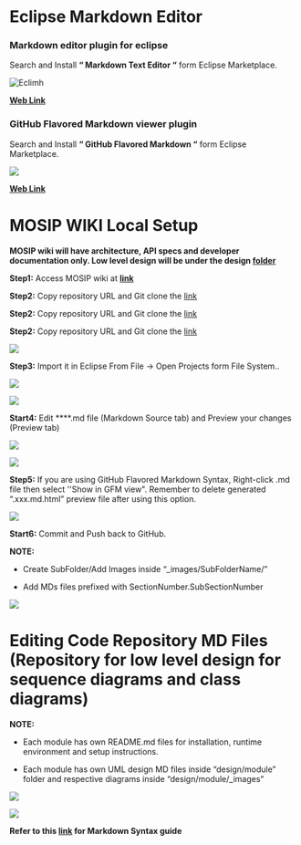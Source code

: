 # Eclipse Markdown Editor

### Markdown editor plugin for eclipse 

Search and Install **“ Markdown Text Editor “**  form Eclipse Marketplace.


![Eclimh](_images/ecl_markdown/0_ecl_plugin_markdown_editor.PNG)
 
 

[**Web Link**](//marketplace.eclipse.org/content/markdown-text-editor)


### GitHub Flavored Markdown viewer plugin

Search and Install **“ GitHub Flavored Markdown “** form Eclipse Marketplace.


 ![](_images/ecl_markdown/0_gfm_viewr_plugin.PNG)


[**Web Link**](//marketplace.eclipse.org/content/github-flavored-markdown-viewer-plugin)




# MOSIP WIKI Local Setup

**MOSIP wiki will have architecture, API specs and developer documentation only. Low level design will be under the design [**folder**](/mosip/mosip/tree/DEV/design)**


**Step1:** Access MOSIP wiki at [**link**](/mosip/mosip/wiki)



**Step2:** Copy repository URL and Git clone the [link](//github.com/mosip/mosip.wiki.git)

**Step2:** Copy repository URL and Git clone the [link](/mosip/mosip.wiki.git)

**Step2:** Copy repository URL and Git clone the [link](/mosip.wiki.git)




![](_images/ecl_markdown/1_mosip_wiki.PNG)
 

**Step3:** Import it in Eclipse From File -> Open Projects form File System.. 
 

![](_images/ecl_markdown/2_wiki_imort_eclipse.PNG)



![](_images/ecl_markdown/3_mosip_wiki_content.PNG)



**Start4:** Edit ****.md file (Markdown Source tab) and Preview your changes (Preview tab)


 ![](_images/ecl_markdown/4_markdown_source_view.PNG)



 ![](_images/ecl_markdown/5.0_markdown_preview.PNG)
 

**Step5:** If you are using GitHub Flavored Markdown Syntax, Right-click .md file then select ''Show in GFM view".
Remember to delete generated “.xxx.md.html” preview file after using this option. 



 ![](_images/ecl_markdown/5.1_markdown_preview.PNG)



**Start6:** Commit and Push back to GitHub.


**NOTE:** 

- Create SubFolder/Add Images inside “_images/SubFolderName/”


- Add MDs files prefixed with SectionNumber.SubSectionNumber

![](_images/ecl_markdown/6_section-subsection.PNG)







# Editing Code Repository MD Files (Repository for low level design for sequence diagrams and class diagrams)

**NOTE:** 

- Each module has own README.md files for installation, runtime environment and setup instructions.

- Each module has own UML design MD files inside “design/module” folder and respective diagrams inside “design/module/_images” 

 

![](_images/ecl_markdown/7_mosip_code_repo_design.PNG)
  


![](_images/ecl_markdown/8_module_design.PNG)




**Refer to this [**link**](//guides.github.com/features/mastering-markdown) for Markdown Syntax guide**

